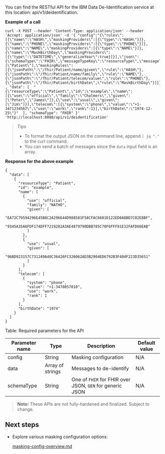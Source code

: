 
You can find the RESTful API for the IBM Data De-Identification service at this location: api/v1/deidentification.

**Example of a call**
```
curl -X POST --header 'Content-Type: application/json' --header 'Accept: application/json' -d '{ "config":"{\"rules\":[{\"name\":\"HASH\",\"maskingProviders\":[{\"type\":\"HASH\"}]},{\"name\":\"PHONE\",\"maskingProviders\":[{\"type\":\"PHONE\"}]},{\"name\":\"NAME\",\"maskingProviders\":[{\"type\":\"NAME\"}]},{\"name\":\"MaskBirthDay\",\"maskingProviders\":[{\"type\":\"DATETIME\",\"generalizeYear\":true}]}],\"json\":{\"schemaType\":\"FHIR\",\"messageTypeKey\":\"resourceType\",\"messageTypes\":[\"Patient\"],\"maskingRules\":[{\"jsonPath\":\"/fhir/Patient/name/given\",\"rule\":\"HASH\"},{\"jsonPath\":\"/fhir/Patient/name/family\",\"rule\":\"NAME\"},{\"jsonPath\":\"/fhir/Patient/telecom/value\",\"rule\":\"PHONE\"},{\"jsonPath\":\"/fhir/Patient/birthDate\",\"rule\":\"MaskBirthDay\"}]}}" , "data": [  "{\"resourceType\":\"Patient\",\"id\":\"example\",\"name\":[{\"use\":\"official\",\"family\":\"Chalmers\",\"given\":[\"Peter\",\"James\"]},{\"use\":\"usual\",\"given\":[\"Jim\"]}],\"telecom\":[{\"system\":\"phone\",\"value\":\"+1-3471234567\",\"use\":\"work\",\"rank\":1}],\"birthDate\":\"1974-12-25\"}"  ], "schemaType": "FHIR" }' 'http://localhost:8080/api/v1/deidentification'
```

> Tips
>- To format the output JSON on the command line, append `| jq "."` to the curl command.
>- You can send a batch of messages since the `data` input field is an array.

**Response for the above example**

```
{
  "data": [
    {
      "resourceType": "Patient",
      "id": "example",
      "name": [
        {
          "use": "official",
          "family": "NATHO",
          "given": [
            "EA72C79594296E45B8C2A296644D988581F58CFAC6601D122ED0A8BD7C02E8BF",
            "9345A35A6FDF174DFF7219282A3AE4879790DBB785C70F6FFF91E32FAFD66EAB"
          ]
        },
        {
          "use": "usual",
          "given": [
            "96BD923157C731249A40C36426FC326062AD3B2904ED6792B3F404F223D35651"
          ]
        }
      ],
      "telecom": [
        {
          "system": "phone",
          "value": "+1-3478057810",
          "use": "work",
          "rank": 1
        }
      ],
      "birthDate": "1974"
    }
  ]
}
```

Table: Required parameters for the API

| **Parameter name**      | **Type**         | **Description**                                                   | **Default value** |
|-------------------------|------------------|-------------------------------------------------------------------|-------------------|
| config                  | String           | Masking configuration                                             | N/A               |
| data                    | Array of strings | Messages to de-identify                                           | N/A               |
| schemaType              | String           | One of `FHIR` for FHIR over JSON, `GEN` for generic JSON          | N/A               |

> **Note:** These APIs are not fully-hardened and finalized. Subject to change.

## Next steps

- Explore various masking configuration options:

   [masking-config-overview.md](masking-config-overview.md)
